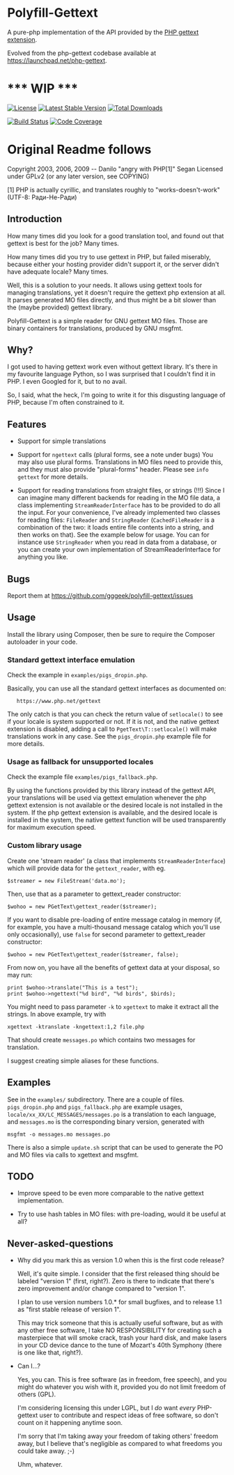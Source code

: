 # Polyfill-Gettext

A pure-php implementation of the API provided by the [PHP gettext extension](https://www.php.net/manual/en/book.gettext.php).

Evolved from the php-gettext codebase available at https://launchpad.net/php-gettext.

# *** WIP ***

[![License](https://poser.pugx.org/gggeek/polyfill-gettext/license)](https://packagist.org/packages/gggeek/polyfill-gettext)
[![Latest Stable Version](https://poser.pugx.org/gggeek/polyfill-gettext/v/stable)](https://packagist.org/packages/gggeek/polyfill-gettext)
[![Total Downloads](https://poser.pugx.org/gggeek/polyfill-gettext/downloads)](https://packagist.org/packages/gggeek/polyfill-gettext)

[![Build Status](https://github.com/gggeek/polyfill-gettext/actions/workflows/ci.yaml/badge.svg)](https://github.com/gggeek/polyfill-gettext/actions/workflows/ci.yaml)
[![Code Coverage](https://codecov.io/gh/gggeek/polyfill-gettext/branch/master/graph/badge.svg)](https://app.codecov.io/gh/gggeek/phpxmlrpc)

# Original Readme follows

Copyright 2003, 2006, 2009 -- Danilo "angry with PHP[1]" Segan
Licensed under GPLv2 (or any later version, see COPYING)

[1] PHP is actually cyrillic, and translates roughly to
"works-doesn't-work" (UTF-8: Ради-Не-Ради)

## Introduction

How many times did you look for a good translation tool, and
found out that gettext is best for the job? Many times.

How many times did you try to use gettext in PHP, but failed
miserably, because either your hosting provider didn't support
it, or the server didn't have adequate locale? Many times.

Well, this is a solution to your needs. It allows using gettext
tools for managing translations, yet it doesn't require the gettext
php extension at all. It parses generated MO files directly, and thus
might be a bit slower than the (maybe provided) gettext library.

Polyfill-Gettext is a simple reader for GNU gettext MO files. Those
are binary containers for translations, produced by GNU msgfmt.

## Why?

I got used to having gettext work even without gettext
library. It's there in my favourite language Python, so I was
surprised that I couldn't find it in PHP. I even Googled for it,
but to no avail.

So, I said, what the heck, I'm going to write it for this
disgusting language of PHP, because I'm often constrained to it.

## Features

* Support for simple translations

* Support for `ngettext` calls (plural forms, see a note under bugs)
  You may also use plural forms. Translations in MO files need to
  provide this, and they must also provide "plural-forms" header.
  Please see `info gettext` for more details.

* Support for reading translations from straight files, or strings (!!!)
  Since I can imagine many different backends for reading in the MO
  file data, a class implementing `StreamReaderInterface` has to be provided to do all
  the input. For your convenience, I've already
  implemented two classes for reading files: `FileReader` and
  `StringReader` (`CachedFileReader` is a combination of the two: it
  loads entire file contents into a string, and then works on that).
  See the example below for usage. You can for instance use `StringReader`
  when you read in data from a database, or you can create your own
  implementation of StreamReaderInterface for anything you like.

## Bugs

Report them at https://github.com/gggeek/polyfill-gettext/issues

## Usage

Install the library using Composer, then be sure to require the Composer autoloader in your code.

### Standard gettext interface emulation

Check the example in `examples/pigs_dropin.php`.

Basically, you can use all the standard gettext interfaces as documented on:

       https://www.php.net/gettext

The only catch is that you can check the return value of `setlocale()` to see if your locale is system supported or not.
If it is not, and the native gettext extension is disabled, adding a call to `PgetText\T::setlocale()` will make
translations work in any case. See the `pigs_dropin.php` example file for more details.

### Usage as fallback for unsupported locales

Check the example file `examples/pigs_fallback.php`.

By using the functions provided by this library instead of the gettext API, your translations will be used via gettext
emulation whenever the php gettext extension is not available or the desired locale is not installed in the system.
If the php gettext extension is available, and the desired locale is installed in the system, the native gettext function
will be used transparently for maximum execution speed.

### Custom library usage

Create one 'stream reader' (a class that implements `StreamReaderInterface`) which will
provide data for the `gettext_reader`, with eg.

    $streamer = new FileStream('data.mo');

Then, use that as a parameter to gettext_reader constructor:

    $wohoo = new PGetText\gettext_reader($streamer);

If you want to disable pre-loading of entire message catalog in
memory (if, for example, you have a multi-thousand message catalog
which you'll use only occasionally), use `false` for second
parameter to gettext_reader constructor:

    $wohoo = new PGetText\gettext_reader($streamer, false);

From now on, you have all the benefits of gettext data at your
disposal, so may run:

    print $wohoo->translate("This is a test");
    print $wohoo->ngettext("%d bird", "%d birds", $birds);

You might need to pass parameter `-k` to `xgettext` to make it
extract all the strings. In above example, try with

    xgettext -ktranslate -kngettext:1,2 file.php

That should create `messages.po` which contains two messages for
translation.

I suggest creating simple aliases for these functions.


## Examples

See in the `examples/` subdirectory. There are a couple of files.
`pigs_dropin.php` and `pigs_fallback.php` are example usages, `locale/xx_XX/LC_MESSAGES/messages.po` is a translation to
each language, and `messages.mo` is the corresponding binary version, generated with

    msgfmt -o messages.mo messages.po

There is also a simple `update.sh` script that can be used to generate the
PO and MO files via calls to xgettext and msgfmt.

## TODO

* Improve speed to be even more comparable to the native gettext
implementation.

* Try to use hash tables in MO files: with pre-loading, would it
be useful at all?

## Never-asked-questions

* Why did you mark this as version 1.0 when this is the first code
  release?

  Well, it's quite simple. I consider that the first released thing
  should be labeled "version 1" (first, right?). Zero is there to
  indicate that there's zero improvement and/or change compared to
  "version 1".

  I plan to use version numbers 1.0.* for small bugfixes, and to
  release 1.1 as "first stable release of version 1".

  This may trick someone that this is actually useful software, but
  as with any other free software, I take NO RESPONSIBILITY for
  creating such a masterpiece that will smoke crack, trash your
  hard disk, and make lasers in your CD device dance to the tune of
  Mozart's 40th Symphony (there is one like that, right?).

* Can I...?

  Yes, you can. This is free software (as in freedom, free speech),
  and you might do whatever you wish with it, provided you do not
  limit freedom of others (GPL).

  I'm considering licensing this under LGPL, but I *do* want
  *every* PHP-gettext user to contribute and respect ideas of free
  software, so don't count on it happening anytime soon.

  I'm sorry that I'm taking away your freedom of taking others'
  freedom away, but I believe that's negligible as compared to what
  freedoms you could take away. ;-)

  Uhm, whatever.
